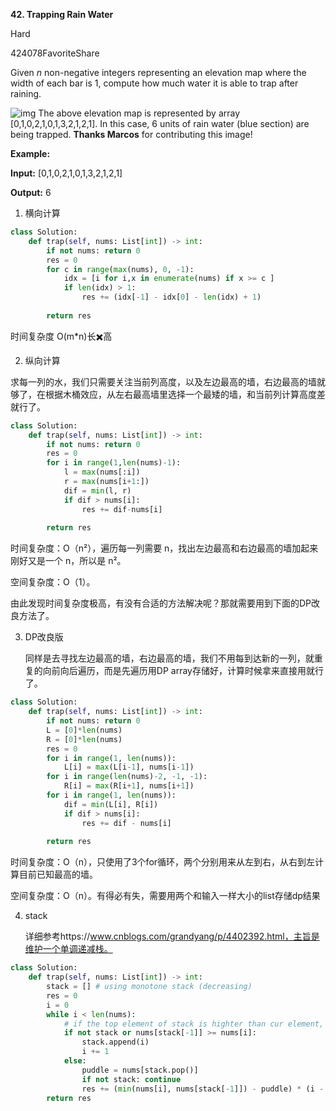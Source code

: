 **42. Trapping Rain Water**

Hard

424078FavoriteShare

Given *n* non-negative integers representing an elevation map where the width of each bar is 1, compute how much water it is able to trap after raining.

![img](https://assets.leetcode.com/uploads/2018/10/22/rainwatertrap.png)
 The above elevation map is represented by array [0,1,0,2,1,0,1,3,2,1,2,1]. In this case, 6 units of rain water (blue section) are being trapped. **Thanks Marcos** for contributing this image!

**Example:**

**Input:** [0,1,0,2,1,0,1,3,2,1,2,1]

**Output:** 6

 

1. 横向计算

```python
class Solution:
    def trap(self, nums: List[int]) -> int:
        if not nums: return 0
        res = 0
        for c in range(max(nums), 0, -1):
            idx = [i for i,x in enumerate(nums) if x >= c ]
            if len(idx) > 1:
                res += (idx[-1] - idx[0] - len(idx) + 1)
        
        return res
```

时间复杂度 O(m*n)长✖️高

2. 纵向计算

求每一列的水，我们只需要关注当前列高度，以及左边最高的墙，右边最高的墙就够了，在根据木桶效应，从左右最高墙里选择一个最矮的墙，和当前列计算高度差就行了。

```python
class Solution:
    def trap(self, nums: List[int]) -> int:
        if not nums: return 0
        res = 0
        for i in range(1,len(nums)-1):
            l = max(nums[:i])
            r = max(nums[i+1:])
            dif = min(l, r)
            if dif > nums[i]:
                res += dif-nums[i]
        
        return res
```

时间复杂度：O（n²），遍历每一列需要 n，找出左边最高和右边最高的墙加起来刚好又是一个 n，所以是 n²。

空间复杂度：O（1）。

由此发现时间复杂度极高，有没有合适的方法解决呢？那就需要用到下面的DP改良方法了。

3. DP改良版

   同样是去寻找左边最高的墙，右边最高的墙，我们不用每到达新的一列，就重复的向前向后遍历，而是先遍历用DP array存储好，计算时候拿来直接用就行了。

```python
class Solution:
    def trap(self, nums: List[int]) -> int:
        if not nums: return 0
        L = [0]*len(nums)
        R = [0]*len(nums)
        res = 0
        for i in range(1, len(nums)):
            L[i] = max(L[i-1], nums[i-1])
        for i in range(len(nums)-2, -1, -1):
            R[i] = max(R[i+1], nums[i+1])
        for i in range(1, len(nums)):
            dif = min(L[i], R[i])
            if dif > nums[i]:
                res += dif - nums[i]
        
        return res
```

时间复杂度：O（n），只使用了3个for循环，两个分别用来从左到右，从右到左计算目前已知最高的墙。

空间复杂度：O（n）。有得必有失，需要用两个和输入一样大小的list存储dp结果

4. stack

   详细参考https://www.cnblogs.com/grandyang/p/4402392.html，主旨是维护一个单调递减栈。

```python
class Solution:
    def trap(self, nums: List[int]) -> int:
        stack = [] # using monotone stack (decreasing)
        res = 0
        i = 0
        while i < len(nums):
            # if the top element of stack is highter than cur element, add it 
            if not stack or nums[stack[-1]] >= nums[i]: 
                stack.append(i)
                i += 1
            else:
                puddle = nums[stack.pop()]
                if not stack: continue
                res += (min(nums[i], nums[stack[-1]]) - puddle) * (i - stack[-1] - 1)
        return res
```

